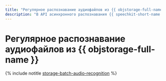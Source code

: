 ```yaml
---
title: "Регулярное распознавание аудиофайлов из {{ objstorage-full-name }}"
description: "В API асинхронного распознавания {{ speechkit-short-name }} реализована интеграция с сервисом {{ objstorage-full-name }}. С ее помощью можно настроить автоматическое распознавание аудиофайлов поддерживаемых форматов, регулярно загружаемых в бакет {{ objstorage-name }}. Облачная функция в сервисе {{ sf-full-name }} периодически проверяет наличие аудиофайлов в бакете и отправляет их в API {{ speechkit-short-name }} для распознавания. Результат и статус распознавания сохраняются в тот же бакет {{ objstorage-name }}."
---
```


# Регулярное распознавание аудиофайлов из {{ objstorage-full-name }}

{% include notitle [storage-batch-audio-recognition](../../_tutorials/speechkit/batch-recognition-stt.md) %}